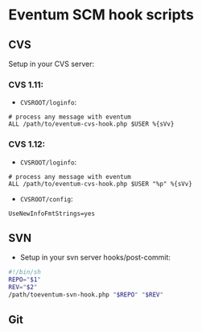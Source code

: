 # Eventum SCM hook scripts

## CVS

Setup in your CVS server:

###  CVS 1.11:

 * `CVSROOT/loginfo`:

```
# process any message with eventum
ALL /path/to/eventum-cvs-hook.php $USER %{sVv}
```

###  CVS 1.12:

 * `CVSROOT/loginfo`:
```
# process any message with eventum
ALL /path/to/eventum-cvs-hook.php $USER "%p" %{sVv}
```
 * `CVSROOT/config`:
```
UseNewInfoFmtStrings=yes
```

## SVN

 * Setup in your svn server hooks/post-commit:

```sh
#!/bin/sh
REPO="$1"
REV="$2"
/path/toeventum-svn-hook.php "$REPO" "$REV"
```

## Git

